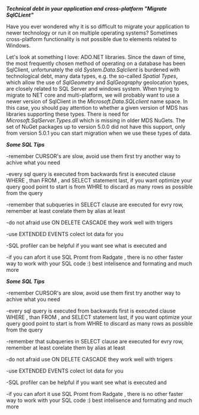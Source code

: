 ***Technical debt in your application and cross-platform "Migrate SqlCLient"***

Have you ever wondered why it is so difficult to migrate your application to newer technology or run it on multiple operating systems?
Sometimes cross-platform functionality is not possible due to elements related to Windows.

Let's look at something I love: ADO.NET libraries. Since the dawn of time, the most frequently chosen method of operating on a database has been SqlClient, 
unfortunately the old *System.Data.Sqlclient* is burdened with technological debt, many data types, e.g. the so-called *Spatial Types*, which allow the use 
of *SqlGeometry* and *SqlGeography* geolocation types, are closely related to SQL Server and windows system. When trying to migrate to NET core and multi-platform, 
we will probably want to use a newer version of SqlClient in the *Microsoft.Data.SQLclient* name space. In this case, you should pay attention to 
whether a given version of MDS has libraries supporting these types. There is need for *Microsoft.SqlServer.Types.dll* which is missing in older MDS NuGets.
The set of NuGet packages up to version 5.0.0 did not have this support, only from version 5.0.1 you can start migration when we use these types of data.









***Some SQL Tips***

-remember CURSOR's are slow, avoid use them first try another way to achive what you need

-every sql query is executed from backwards first is executed clause WHERE , than FROM , and SELECT statement last, 
if you want optimize your query good point to start is from WHRE to discard as many rows as possible from the query

-remember that subqueries in SELECT clause are executed for evry row, remember at least corelate them by alias at least

-do not afraid use ON DELETE CASCADE they work well with trigers

-use EXTENDED EVENTS colect lot data for you

-SQL profiler can be helpful if you want see what is executed and 

-if you can afort it use SQL Promt from Radgate , there is no other faster way to work with your SQL code :) 
best intelisence and formating and much more










***Some SQL Tips***

-remember CURSOR's are slow, avoid use them first try another way to achive what you need

-every sql query is executed from backwards first is executed clause WHERE , than FROM , and SELECT statement last, 
if you want optimize your query good point to start is from WHRE to discard as many rows as possible from the query

-remember that subqueries in SELECT clause are executed for evry row, remember at least corelate them by alias at least

-do not afraid use ON DELETE CASCADE they work well with trigers

-use EXTENDED EVENTS colect lot data for you

-SQL profiler can be helpful if you want see what is executed and 

-if you can afort it use SQL Promt from Radgate , there is no other faster way to work with your SQL code :) 
best intelisence and formating and much more
